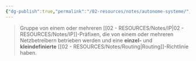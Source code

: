 ```yaml
---
{"dg-publish":true,"permalink":"/02-resources/notes/autonome-systeme/","tags":["netzwerk/gateway"],"updated":"2024-10-17T20:37:27.000+02:00"}
---
```


>Gruppe von einem oder mehreren [[02 - RESOURCES/Notes/IP\|02 - RESOURCES/Notes/IP]]-Präfixen, die von einem oder mehreren Netzbetreibern betrieben werden und eine **einzel-** und **kleindefinierte** [[02 - RESOURCES/Notes/Routing\|Routing]]-Richtlinie haben.